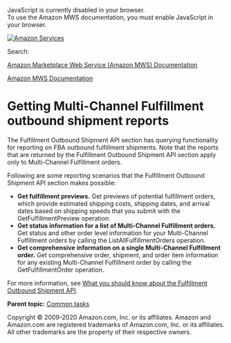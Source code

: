 <div id="MWSDX_noscript">

JavaScript is currently disabled in your browser.  
To use the Amazon MWS documentation, you must enable JavaScript in your
browser.

</div>

<div id="MWSDX_divtop">

[![Amazon
Services](https://images-na.ssl-images-amazon.com/images/G/08/mwsportal/fr_FR/amazonservices.gif "Amazon Services")](http://services.amazon.fr)

<div id="MWSDX_search">

<span id="MWSDX_searchlbl">Search:</span>

</div>

  
<span id="MWSDX_titlebar">[Amazon Marketplace Web Service (Amazon MWS)
Documentation](https://developer.amazonservices.fr/gp/mws/docs.html)</span>

</div>

<div id="MWSDX_divbottom">

<div id="MWSDX_divleft">

<div id="MWSDX_toc">

</div>

</div>

<div id="MWSDX_divright">

<div id="MWSDX_content">

<span id="MWSDX_breadcrumbs">[Amazon MWS
Documentation](https://developer.amazonservices.fr/gp/mws/docs.html)</span>

Getting <span class="ph">Multi-Channel Fulfillment</span> outbound shipment reports
===================================================================================

<div class="body conbody">

The <span class="ph">Fulfillment Outbound Shipment API section</span>
has querying functionality for reporting on FBA outbound fulfillment
shipments. Note that the reports that are returned by the <span
class="ph">Fulfillment Outbound Shipment API section</span> apply only
to <span class="ph">Multi-Channel Fulfillment</span> orders.

<div class="p">

Following are some reporting scenarios that the <span
class="ph">Fulfillment Outbound Shipment API section</span> makes
possible:

-   **Get fulfillment previews.** Get previews of potential fulfillment
    orders, which provide estimated shipping costs, shipping dates, and
    arrival dates based on shipping speeds that you submit with the
    <span class="keyword apiname">GetFulfillmentPreview</span>
    operation.
-   **Get status information for a list of <span
    class="ph">Multi-Channel Fulfillment</span> orders.** Get status and
    other order level information for your <span
    class="ph">Multi-Channel Fulfillment</span> orders by calling the
    <span class="keyword apiname">ListAllFulfillmentOrders</span>
    operation.
-   **Get comprehensive information on a single <span
    class="ph">Multi-Channel Fulfillment</span> order.** Get
    comprehensive order, shipment, and order item information for any
    existing <span class="ph">Multi-Channel Fulfillment</span> order by
    calling the <span class="keyword apiname">GetFulfillmentOrder</span>
    operation.

</div>

For more information, see
<a href="../fba_outbound/FBAOutbound_Overview.md" class="xref">What you should know about the Fulfillment Outbound Shipment API</a>.

</div>

<div class="related-links">

<div class="familylinks">

<div class="parentlink">

**Parent topic:**
<a href="../fba_guide/FBAGuide_CommonTasks.md" class="link">Common tasks</a>

</div>

</div>

</div>

<div id="MWSDX_footer">

Copyright © 2009-2020 Amazon.com, Inc. or its affiliates. Amazon and
Amazon.com are registered trademarks of Amazon.com, Inc. or its
affiliates. All other trademarks are the property of their respective
owners.

</div>

</div>

</div>

<div style="clear: both;">

</div>

</div>

